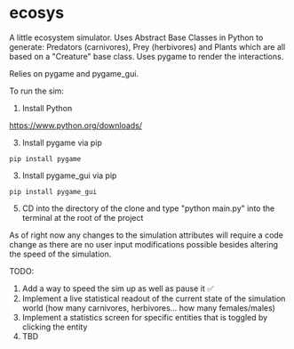 # ecosys
A little ecosystem simulator. Uses Abstract Base Classes in Python to generate: Predators (carnivores), Prey (herbivores) and Plants which are all based on a "Creature" base class. Uses pygame to render the interactions.

Relies on pygame and pygame_gui. 

To run the sim:
1. Install Python

https://www.python.org/downloads/

3. Install pygame via pip 
```
pip install pygame
```

3. Install pygame_gui via pip 
```
pip install pygame_gui
```

5. CD into the directory of the clone and type "python main.py" into the terminal at the root of the project

As of right now any changes to the simulation attributes will require a code change as there are no user input modifications possible besides altering the speed of the simulation.

TODO:
1. Add a way to speed the sim up as well as pause it ✅
2. Implement a live statistical readout of the current state of the simulation world (how many carnivores, herbivores... how many females/males) 
3. Implement a statistics screen for specific entities that is toggled by clicking the entity
4. TBD
